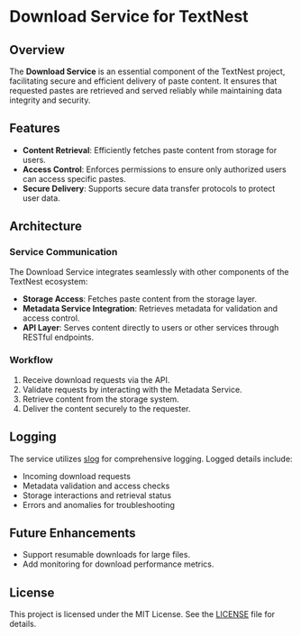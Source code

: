 # Download Service for TextNest

## Overview

The **Download Service** is an essential component of the TextNest project, facilitating secure and efficient delivery of paste content. It ensures that requested pastes are retrieved and served reliably while maintaining data integrity and security.

## Features

- **Content Retrieval**: Efficiently fetches paste content from storage for users.
- **Access Control**: Enforces permissions to ensure only authorized users can access specific pastes.
- **Secure Delivery**: Supports secure data transfer protocols to protect user data.

## Architecture

### Service Communication

The Download Service integrates seamlessly with other components of the TextNest ecosystem:

- **Storage Access**: Fetches paste content from the storage layer.
- **Metadata Service Integration**: Retrieves metadata for validation and access control.
- **API Layer**: Serves content directly to users or other services through RESTful endpoints.

### Workflow

1. Receive download requests via the API.
2. Validate requests by interacting with the Metadata Service.
3. Retrieve content from the storage system.
4. Deliver the content securely to the requester.

## Logging

The service utilizes [slog](https://pkg.go.dev/log/slog) for comprehensive logging. Logged details include:

- Incoming download requests
- Metadata validation and access checks
- Storage interactions and retrieval status
- Errors and anomalies for troubleshooting

## Future Enhancements

- Support resumable downloads for large files.
- Add monitoring for download performance metrics.

## License

This project is licensed under the MIT License. See the [LICENSE](https://github.com/NesterovYehor/textnest/blob/main/LICENSE) file for details.
